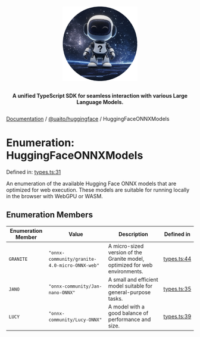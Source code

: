 <div style="display:flex; flex-direction:column; align-items:center;">
<p align="center">
  <img src="../UAITO.png" alt="UAITO Logo" width="200"/>
</p>

<p align="center">
  <strong>A unified TypeScript SDK for seamless interaction with various Large Language Models.</strong>
</p>
</div>

[Documentation](README.md) / [@uaito/huggingface](@uaito.huggingface.md) / HuggingFaceONNXModels

# Enumeration: HuggingFaceONNXModels

Defined in: [types.ts:31](https://github.com/elribonazo/uaito/blob/a6f1c59724f590c9aee06115593ac990cf447b39/packages/huggingFace/src/types.ts#L31)

An enumeration of the available Hugging Face ONNX models that are optimized for web execution.
These models are suitable for running locally in the browser with WebGPU or WASM.

## Enumeration Members

| Enumeration Member | Value | Description | Defined in |
| ------ | ------ | ------ | ------ |
| <a id="granite"></a> `GRANITE` | `"onnx-community/granite-4.0-micro-ONNX-web"` | A micro-sized version of the Granite model, optimized for web environments. | [types.ts:44](https://github.com/elribonazo/uaito/blob/a6f1c59724f590c9aee06115593ac990cf447b39/packages/huggingFace/src/types.ts#L44) |
| <a id="jano"></a> `JANO` | `"onnx-community/Jan-nano-ONNX"` | A small and efficient model suitable for general-purpose tasks. | [types.ts:35](https://github.com/elribonazo/uaito/blob/a6f1c59724f590c9aee06115593ac990cf447b39/packages/huggingFace/src/types.ts#L35) |
| <a id="lucy"></a> `LUCY` | `"onnx-community/Lucy-ONNX"` | A model with a good balance of performance and size. | [types.ts:39](https://github.com/elribonazo/uaito/blob/a6f1c59724f590c9aee06115593ac990cf447b39/packages/huggingFace/src/types.ts#L39) |
